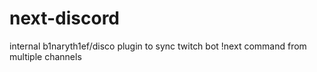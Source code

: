 # next-discord
internal b1naryth1ef/disco plugin to sync twitch bot !next command from multiple channels
